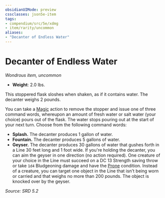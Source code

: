 ```yaml
---
obsidianUIMode: preview
cssclasses: json5e-item
tags:
- compendium/src/5e/xdmg
- item/rarity/uncommon
aliases: 
- "Decanter of Endless Water"
---
```

# Decanter of Endless Water
*Wondrous item, uncommon*  

- **Weight**: 2.0 lbs.

This stoppered flask sloshes when shaken, as if it contains water. The decanter weighs 2 pounds.

You can take a [Magic](actions.md#Magic) action to remove the stopper and issue one of three command words, whereupon an amount of fresh water or salt water (your choice) pours out of the flask. The water stops pouring out at the start of your next turn. Choose from the following command words:

- **Splash.** The decanter produces 1 gallon of water.  
- **Fountain.** The decanter produces 5 gallons of water.  
- **Geyser.** The decanter produces 30 gallons of water that gushes forth in a <span title="Player's Handbook (2024)">Line</span> 30 feet long and 1 foot wide. If you're holding the decanter, you can aim the geyser in one direction (no action required). One creature of your choice in the <span title="Player's Handbook (2024)">Line</span> must succeed on a DC 13 Strength saving throw or take `1d4` Bludgeoning damage and have the [Prone](conditions.md#Prone) condition. Instead of a creature, you can target one object in the <span title="Player's Handbook (2024)">Line</span> that isn't being worn or carried and that weighs no more than 200 pounds. The object is knocked over by the geyser.  

*Source: SRD 5.2*